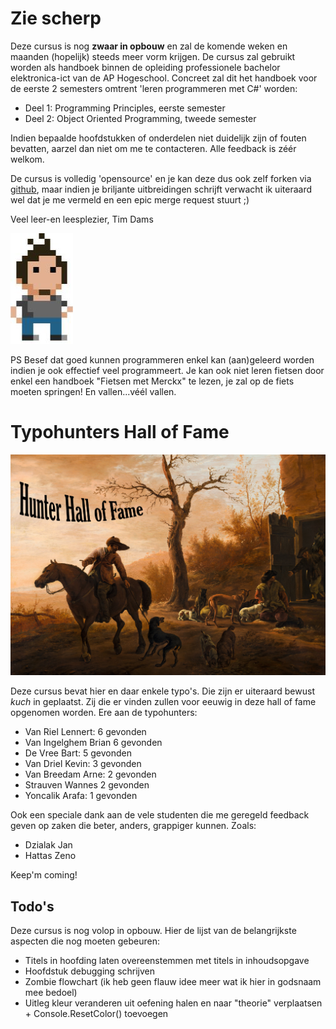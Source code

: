 # Zie scherp

Deze cursus is nog **zwaar in opbouw** en zal de komende weken en maanden (hopelijk) steeds meer vorm krijgen. De cursus zal gebruikt worden als handboek binnen de opleiding professionele bachelor elektronica-ict van de AP Hogeschool. Concreet zal dit het handboek voor de eerste 2 semesters omtrent 'leren programmeren met C#' worden:

* Deel 1: Programming Principles, eerste semester
* Deel 2: Object Oriented Programming, tweede semester

Indien bepaalde hoofdstukken of onderdelen niet duidelijk zijn of fouten bevatten, aarzel dan niet om me te contacteren. Alle feedback is zéér welkom.

De cursus is volledig 'opensource' en je kan deze dus ook zelf forken via [github](https://github.com/timdams/csharpbook), maar indien je briljante uitbreidingen schrijft verwacht ik uiteraard wel dat je me vermeld en een epic merge request stuurt ;)

Veel leer-en leesplezier,
Tim Dams

![](/assets/0_intro/tdams.jpg)

PS Besef dat goed kunnen programmeren enkel kan (aan)geleerd worden indien je ook effectief veel programmeert. Je kan ook niet leren fietsen door enkel een handboek "Fietsen met Merckx" te lezen, je zal op de fiets moeten springen! En vallen...véél vallen.

# Typohunters Hall of Fame

![Landscape with Hunters door Pieter Van Laer](/assets/0_intro/halloffame.png)

Deze cursus bevat hier en daar enkele typo's. Die zijn er uiteraard bewust *kuch* in geplaatst. Zij die er vinden zullen voor eeuwig in deze hall of fame opgenomen worden. Ere aan de typohunters:

* Van Riel Lennert:     6 gevonden
* Van Ingelghem Brian   6 gevonden
* De Vree Bart:         5 gevonden
* Van Driel Kevin:      3 gevonden
* Van Breedam Arne:     2 gevonden
* Strauven Wannes       2 gevonden
* Yoncalik Arafa:       1 gevonden

Ook een speciale dank aan de vele studenten die me geregeld feedback geven op zaken die beter, anders, grappiger kunnen. Zoals:

* Dzialak Jan
* Hattas Zeno

Keep'm coming!

## Todo's

Deze cursus is nog volop in opbouw. Hier de lijst van de belangrijkste aspecten die nog moeten gebeuren:

* Titels in hoofding laten overeenstemmen met titels in inhoudsopgave
* Hoofdstuk debugging schrijven
* Zombie flowchart (ik heb geen flauw idee meer wat ik hier in godsnaam mee bedoel)
* Uitleg kleur veranderen uit oefening halen en naar "theorie" verplaatsen + Console.ResetColor() toevoegen